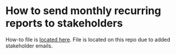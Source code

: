 # How to send monthly recurring reports to stakeholders

How-to file is [located here](https://github.com/department-of-veterans-affairs/va.gov-team-sensitive/blob/master/teams/vsp/teams/insights-analytics/monthly-reports-how-to.md). File is located on this repo due to added stakeholder emails.
